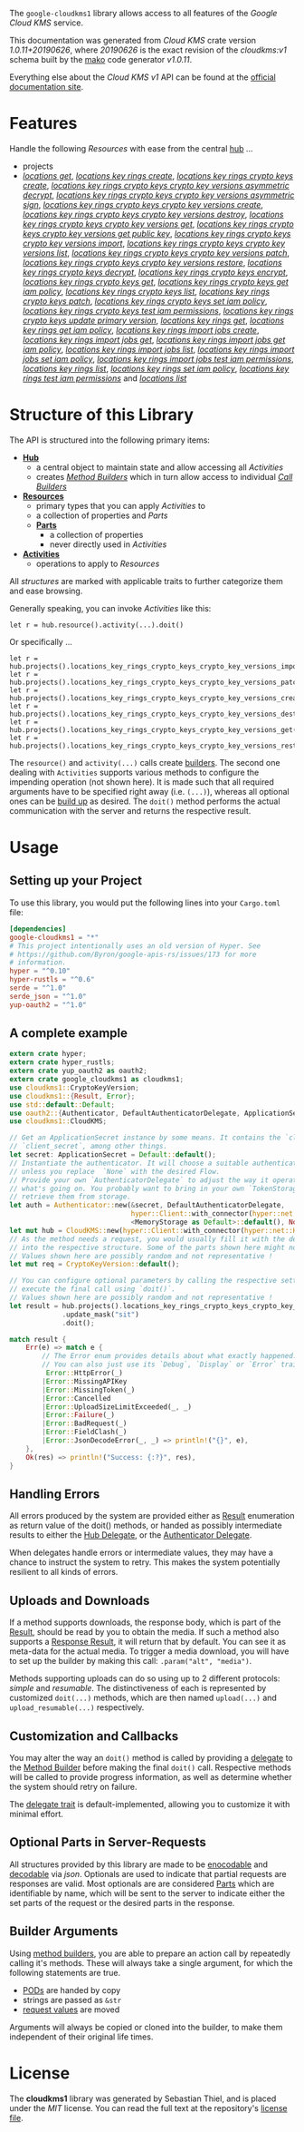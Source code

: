 <!---
DO NOT EDIT !
This file was generated automatically from 'src/mako/api/README.md.mako'
DO NOT EDIT !
-->
The `google-cloudkms1` library allows access to all features of the *Google Cloud KMS* service.

This documentation was generated from *Cloud KMS* crate version *1.0.11+20190626*, where *20190626* is the exact revision of the *cloudkms:v1* schema built by the [mako](http://www.makotemplates.org/) code generator *v1.0.11*.

Everything else about the *Cloud KMS* *v1* API can be found at the
[official documentation site](https://cloud.google.com/kms/).
# Features

Handle the following *Resources* with ease from the central [hub](https://docs.rs/google-cloudkms1/1.0.11+20190626/google_cloudkms1/struct.CloudKMS.html) ... 

* projects
 * [*locations get*](https://docs.rs/google-cloudkms1/1.0.11+20190626/google_cloudkms1/struct.ProjectLocationGetCall.html), [*locations key rings create*](https://docs.rs/google-cloudkms1/1.0.11+20190626/google_cloudkms1/struct.ProjectLocationKeyRingCreateCall.html), [*locations key rings crypto keys create*](https://docs.rs/google-cloudkms1/1.0.11+20190626/google_cloudkms1/struct.ProjectLocationKeyRingCryptoKeyCreateCall.html), [*locations key rings crypto keys crypto key versions asymmetric decrypt*](https://docs.rs/google-cloudkms1/1.0.11+20190626/google_cloudkms1/struct.ProjectLocationKeyRingCryptoKeyCryptoKeyVersionAsymmetricDecryptCall.html), [*locations key rings crypto keys crypto key versions asymmetric sign*](https://docs.rs/google-cloudkms1/1.0.11+20190626/google_cloudkms1/struct.ProjectLocationKeyRingCryptoKeyCryptoKeyVersionAsymmetricSignCall.html), [*locations key rings crypto keys crypto key versions create*](https://docs.rs/google-cloudkms1/1.0.11+20190626/google_cloudkms1/struct.ProjectLocationKeyRingCryptoKeyCryptoKeyVersionCreateCall.html), [*locations key rings crypto keys crypto key versions destroy*](https://docs.rs/google-cloudkms1/1.0.11+20190626/google_cloudkms1/struct.ProjectLocationKeyRingCryptoKeyCryptoKeyVersionDestroyCall.html), [*locations key rings crypto keys crypto key versions get*](https://docs.rs/google-cloudkms1/1.0.11+20190626/google_cloudkms1/struct.ProjectLocationKeyRingCryptoKeyCryptoKeyVersionGetCall.html), [*locations key rings crypto keys crypto key versions get public key*](https://docs.rs/google-cloudkms1/1.0.11+20190626/google_cloudkms1/struct.ProjectLocationKeyRingCryptoKeyCryptoKeyVersionGetPublicKeyCall.html), [*locations key rings crypto keys crypto key versions import*](https://docs.rs/google-cloudkms1/1.0.11+20190626/google_cloudkms1/struct.ProjectLocationKeyRingCryptoKeyCryptoKeyVersionImportCall.html), [*locations key rings crypto keys crypto key versions list*](https://docs.rs/google-cloudkms1/1.0.11+20190626/google_cloudkms1/struct.ProjectLocationKeyRingCryptoKeyCryptoKeyVersionListCall.html), [*locations key rings crypto keys crypto key versions patch*](https://docs.rs/google-cloudkms1/1.0.11+20190626/google_cloudkms1/struct.ProjectLocationKeyRingCryptoKeyCryptoKeyVersionPatchCall.html), [*locations key rings crypto keys crypto key versions restore*](https://docs.rs/google-cloudkms1/1.0.11+20190626/google_cloudkms1/struct.ProjectLocationKeyRingCryptoKeyCryptoKeyVersionRestoreCall.html), [*locations key rings crypto keys decrypt*](https://docs.rs/google-cloudkms1/1.0.11+20190626/google_cloudkms1/struct.ProjectLocationKeyRingCryptoKeyDecryptCall.html), [*locations key rings crypto keys encrypt*](https://docs.rs/google-cloudkms1/1.0.11+20190626/google_cloudkms1/struct.ProjectLocationKeyRingCryptoKeyEncryptCall.html), [*locations key rings crypto keys get*](https://docs.rs/google-cloudkms1/1.0.11+20190626/google_cloudkms1/struct.ProjectLocationKeyRingCryptoKeyGetCall.html), [*locations key rings crypto keys get iam policy*](https://docs.rs/google-cloudkms1/1.0.11+20190626/google_cloudkms1/struct.ProjectLocationKeyRingCryptoKeyGetIamPolicyCall.html), [*locations key rings crypto keys list*](https://docs.rs/google-cloudkms1/1.0.11+20190626/google_cloudkms1/struct.ProjectLocationKeyRingCryptoKeyListCall.html), [*locations key rings crypto keys patch*](https://docs.rs/google-cloudkms1/1.0.11+20190626/google_cloudkms1/struct.ProjectLocationKeyRingCryptoKeyPatchCall.html), [*locations key rings crypto keys set iam policy*](https://docs.rs/google-cloudkms1/1.0.11+20190626/google_cloudkms1/struct.ProjectLocationKeyRingCryptoKeySetIamPolicyCall.html), [*locations key rings crypto keys test iam permissions*](https://docs.rs/google-cloudkms1/1.0.11+20190626/google_cloudkms1/struct.ProjectLocationKeyRingCryptoKeyTestIamPermissionCall.html), [*locations key rings crypto keys update primary version*](https://docs.rs/google-cloudkms1/1.0.11+20190626/google_cloudkms1/struct.ProjectLocationKeyRingCryptoKeyUpdatePrimaryVersionCall.html), [*locations key rings get*](https://docs.rs/google-cloudkms1/1.0.11+20190626/google_cloudkms1/struct.ProjectLocationKeyRingGetCall.html), [*locations key rings get iam policy*](https://docs.rs/google-cloudkms1/1.0.11+20190626/google_cloudkms1/struct.ProjectLocationKeyRingGetIamPolicyCall.html), [*locations key rings import jobs create*](https://docs.rs/google-cloudkms1/1.0.11+20190626/google_cloudkms1/struct.ProjectLocationKeyRingImportJobCreateCall.html), [*locations key rings import jobs get*](https://docs.rs/google-cloudkms1/1.0.11+20190626/google_cloudkms1/struct.ProjectLocationKeyRingImportJobGetCall.html), [*locations key rings import jobs get iam policy*](https://docs.rs/google-cloudkms1/1.0.11+20190626/google_cloudkms1/struct.ProjectLocationKeyRingImportJobGetIamPolicyCall.html), [*locations key rings import jobs list*](https://docs.rs/google-cloudkms1/1.0.11+20190626/google_cloudkms1/struct.ProjectLocationKeyRingImportJobListCall.html), [*locations key rings import jobs set iam policy*](https://docs.rs/google-cloudkms1/1.0.11+20190626/google_cloudkms1/struct.ProjectLocationKeyRingImportJobSetIamPolicyCall.html), [*locations key rings import jobs test iam permissions*](https://docs.rs/google-cloudkms1/1.0.11+20190626/google_cloudkms1/struct.ProjectLocationKeyRingImportJobTestIamPermissionCall.html), [*locations key rings list*](https://docs.rs/google-cloudkms1/1.0.11+20190626/google_cloudkms1/struct.ProjectLocationKeyRingListCall.html), [*locations key rings set iam policy*](https://docs.rs/google-cloudkms1/1.0.11+20190626/google_cloudkms1/struct.ProjectLocationKeyRingSetIamPolicyCall.html), [*locations key rings test iam permissions*](https://docs.rs/google-cloudkms1/1.0.11+20190626/google_cloudkms1/struct.ProjectLocationKeyRingTestIamPermissionCall.html) and [*locations list*](https://docs.rs/google-cloudkms1/1.0.11+20190626/google_cloudkms1/struct.ProjectLocationListCall.html)




# Structure of this Library

The API is structured into the following primary items:

* **[Hub](https://docs.rs/google-cloudkms1/1.0.11+20190626/google_cloudkms1/struct.CloudKMS.html)**
    * a central object to maintain state and allow accessing all *Activities*
    * creates [*Method Builders*](https://docs.rs/google-cloudkms1/1.0.11+20190626/google_cloudkms1/trait.MethodsBuilder.html) which in turn
      allow access to individual [*Call Builders*](https://docs.rs/google-cloudkms1/1.0.11+20190626/google_cloudkms1/trait.CallBuilder.html)
* **[Resources](https://docs.rs/google-cloudkms1/1.0.11+20190626/google_cloudkms1/trait.Resource.html)**
    * primary types that you can apply *Activities* to
    * a collection of properties and *Parts*
    * **[Parts](https://docs.rs/google-cloudkms1/1.0.11+20190626/google_cloudkms1/trait.Part.html)**
        * a collection of properties
        * never directly used in *Activities*
* **[Activities](https://docs.rs/google-cloudkms1/1.0.11+20190626/google_cloudkms1/trait.CallBuilder.html)**
    * operations to apply to *Resources*

All *structures* are marked with applicable traits to further categorize them and ease browsing.

Generally speaking, you can invoke *Activities* like this:

```Rust,ignore
let r = hub.resource().activity(...).doit()
```

Or specifically ...

```ignore
let r = hub.projects().locations_key_rings_crypto_keys_crypto_key_versions_import(...).doit()
let r = hub.projects().locations_key_rings_crypto_keys_crypto_key_versions_patch(...).doit()
let r = hub.projects().locations_key_rings_crypto_keys_crypto_key_versions_create(...).doit()
let r = hub.projects().locations_key_rings_crypto_keys_crypto_key_versions_destroy(...).doit()
let r = hub.projects().locations_key_rings_crypto_keys_crypto_key_versions_get(...).doit()
let r = hub.projects().locations_key_rings_crypto_keys_crypto_key_versions_restore(...).doit()
```

The `resource()` and `activity(...)` calls create [builders][builder-pattern]. The second one dealing with `Activities` 
supports various methods to configure the impending operation (not shown here). It is made such that all required arguments have to be 
specified right away (i.e. `(...)`), whereas all optional ones can be [build up][builder-pattern] as desired.
The `doit()` method performs the actual communication with the server and returns the respective result.

# Usage

## Setting up your Project

To use this library, you would put the following lines into your `Cargo.toml` file:

```toml
[dependencies]
google-cloudkms1 = "*"
# This project intentionally uses an old version of Hyper. See
# https://github.com/Byron/google-apis-rs/issues/173 for more
# information.
hyper = "^0.10"
hyper-rustls = "^0.6"
serde = "^1.0"
serde_json = "^1.0"
yup-oauth2 = "^1.0"
```

## A complete example

```Rust
extern crate hyper;
extern crate hyper_rustls;
extern crate yup_oauth2 as oauth2;
extern crate google_cloudkms1 as cloudkms1;
use cloudkms1::CryptoKeyVersion;
use cloudkms1::{Result, Error};
use std::default::Default;
use oauth2::{Authenticator, DefaultAuthenticatorDelegate, ApplicationSecret, MemoryStorage};
use cloudkms1::CloudKMS;

// Get an ApplicationSecret instance by some means. It contains the `client_id` and 
// `client_secret`, among other things.
let secret: ApplicationSecret = Default::default();
// Instantiate the authenticator. It will choose a suitable authentication flow for you, 
// unless you replace  `None` with the desired Flow.
// Provide your own `AuthenticatorDelegate` to adjust the way it operates and get feedback about 
// what's going on. You probably want to bring in your own `TokenStorage` to persist tokens and
// retrieve them from storage.
let auth = Authenticator::new(&secret, DefaultAuthenticatorDelegate,
                              hyper::Client::with_connector(hyper::net::HttpsConnector::new(hyper_rustls::TlsClient::new())),
                              <MemoryStorage as Default>::default(), None);
let mut hub = CloudKMS::new(hyper::Client::with_connector(hyper::net::HttpsConnector::new(hyper_rustls::TlsClient::new())), auth);
// As the method needs a request, you would usually fill it with the desired information
// into the respective structure. Some of the parts shown here might not be applicable !
// Values shown here are possibly random and not representative !
let mut req = CryptoKeyVersion::default();

// You can configure optional parameters by calling the respective setters at will, and
// execute the final call using `doit()`.
// Values shown here are possibly random and not representative !
let result = hub.projects().locations_key_rings_crypto_keys_crypto_key_versions_patch(req, "name")
             .update_mask("sit")
             .doit();

match result {
    Err(e) => match e {
        // The Error enum provides details about what exactly happened.
        // You can also just use its `Debug`, `Display` or `Error` traits
         Error::HttpError(_)
        |Error::MissingAPIKey
        |Error::MissingToken(_)
        |Error::Cancelled
        |Error::UploadSizeLimitExceeded(_, _)
        |Error::Failure(_)
        |Error::BadRequest(_)
        |Error::FieldClash(_)
        |Error::JsonDecodeError(_, _) => println!("{}", e),
    },
    Ok(res) => println!("Success: {:?}", res),
}

```
## Handling Errors

All errors produced by the system are provided either as [Result](https://docs.rs/google-cloudkms1/1.0.11+20190626/google_cloudkms1/enum.Result.html) enumeration as return value of 
the doit() methods, or handed as possibly intermediate results to either the 
[Hub Delegate](https://docs.rs/google-cloudkms1/1.0.11+20190626/google_cloudkms1/trait.Delegate.html), or the [Authenticator Delegate](https://docs.rs/yup-oauth2/*/yup_oauth2/trait.AuthenticatorDelegate.html).

When delegates handle errors or intermediate values, they may have a chance to instruct the system to retry. This 
makes the system potentially resilient to all kinds of errors.

## Uploads and Downloads
If a method supports downloads, the response body, which is part of the [Result](https://docs.rs/google-cloudkms1/1.0.11+20190626/google_cloudkms1/enum.Result.html), should be
read by you to obtain the media.
If such a method also supports a [Response Result](https://docs.rs/google-cloudkms1/1.0.11+20190626/google_cloudkms1/trait.ResponseResult.html), it will return that by default.
You can see it as meta-data for the actual media. To trigger a media download, you will have to set up the builder by making
this call: `.param("alt", "media")`.

Methods supporting uploads can do so using up to 2 different protocols: 
*simple* and *resumable*. The distinctiveness of each is represented by customized 
`doit(...)` methods, which are then named `upload(...)` and `upload_resumable(...)` respectively.

## Customization and Callbacks

You may alter the way an `doit()` method is called by providing a [delegate](https://docs.rs/google-cloudkms1/1.0.11+20190626/google_cloudkms1/trait.Delegate.html) to the 
[Method Builder](https://docs.rs/google-cloudkms1/1.0.11+20190626/google_cloudkms1/trait.CallBuilder.html) before making the final `doit()` call. 
Respective methods will be called to provide progress information, as well as determine whether the system should 
retry on failure.

The [delegate trait](https://docs.rs/google-cloudkms1/1.0.11+20190626/google_cloudkms1/trait.Delegate.html) is default-implemented, allowing you to customize it with minimal effort.

## Optional Parts in Server-Requests

All structures provided by this library are made to be [enocodable](https://docs.rs/google-cloudkms1/1.0.11+20190626/google_cloudkms1/trait.RequestValue.html) and 
[decodable](https://docs.rs/google-cloudkms1/1.0.11+20190626/google_cloudkms1/trait.ResponseResult.html) via *json*. Optionals are used to indicate that partial requests are responses 
are valid.
Most optionals are are considered [Parts](https://docs.rs/google-cloudkms1/1.0.11+20190626/google_cloudkms1/trait.Part.html) which are identifiable by name, which will be sent to 
the server to indicate either the set parts of the request or the desired parts in the response.

## Builder Arguments

Using [method builders](https://docs.rs/google-cloudkms1/1.0.11+20190626/google_cloudkms1/trait.CallBuilder.html), you are able to prepare an action call by repeatedly calling it's methods.
These will always take a single argument, for which the following statements are true.

* [PODs][wiki-pod] are handed by copy
* strings are passed as `&str`
* [request values](https://docs.rs/google-cloudkms1/1.0.11+20190626/google_cloudkms1/trait.RequestValue.html) are moved

Arguments will always be copied or cloned into the builder, to make them independent of their original life times.

[wiki-pod]: http://en.wikipedia.org/wiki/Plain_old_data_structure
[builder-pattern]: http://en.wikipedia.org/wiki/Builder_pattern
[google-go-api]: https://github.com/google/google-api-go-client

# License
The **cloudkms1** library was generated by Sebastian Thiel, and is placed 
under the *MIT* license.
You can read the full text at the repository's [license file][repo-license].

[repo-license]: https://github.com/Byron/google-apis-rsblob/master/LICENSE.md
